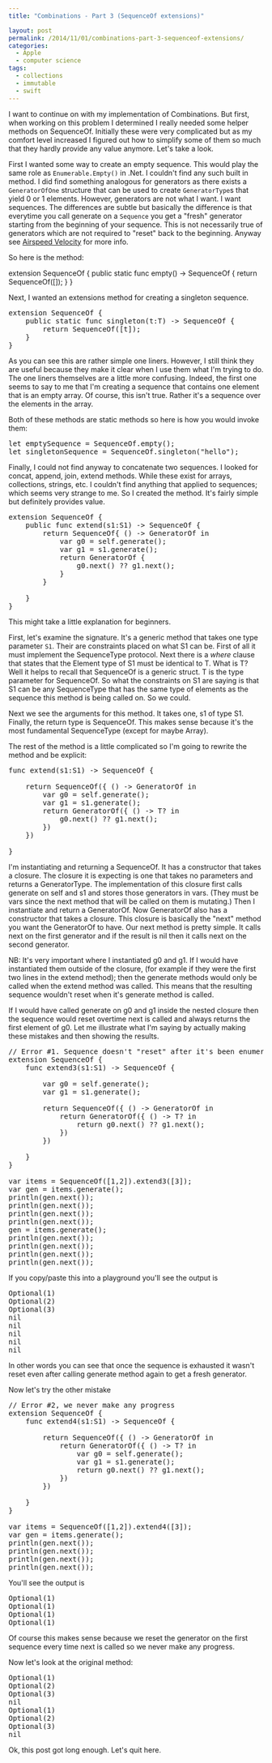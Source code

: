```yaml
---
title: "Combinations - Part 3 (SequenceOf extensions)"

layout: post
permalink: /2014/11/01/combinations-part-3-sequenceof-extensions/
categories:
  - Apple
  - computer science
tags:
  - collections
  - immutable
  - swift
---
```


I want to continue on with my implementation of Combinations. But first, when
working on this problem I determined I really needed some helper methods on
SequenceOf. <!--more--> Initially these were very complicated but as my comfort
level increased I figured out how to simplify some of them so much that they
hardly provide any value anymore. Let's take a look.

First I wanted some way to create an empty sequence. This would play the same
role as `Enumerable.Empty()` in .Net. I couldn't find any such built in method. I
did find something analogous for generators as there exists a `GeneratorOfOne`
structure that can be used to create `GeneratorType`s that yield 0 or 1 elements.
However, generators are not what I want. I want sequences. The differences are
subtle but basically the difference is that everytime you call generate on a
`Sequence` you get a "fresh" generator starting from the beginning of your
sequence. This is not necessarily true of generators which are not required to
"reset" back to the beginning. Anyway see [Airspeed Velocity][1] for more info.

So here is the method:

extension SequenceOf {
    public static func empty() -> SequenceOf<T> {
        return SequenceOf([]);
    }
}
</pre>

Next, I wanted an extensions method for creating a singleton sequence.

<pre class="brush: swift; title: ; notranslate" title="">extension SequenceOf {
    public static func singleton(t:T) -> SequenceOf<T> {
        return SequenceOf([t]);
    }
}
</pre>

As you can see this are rather simple one liners. However, I still think they
are useful because they make it clear when I use them what I'm trying to do. The
one liners themselves are a little more confusing. Indeed, the first one seems
to say to me that I'm creating a sequence that contains one element that is an
empty array. Of course, this isn't true. Rather it's a sequence over the
elements in the array.

Both of these methods are static methods so here is how you would invoke them:

<pre class="brush: swift; title: ; notranslate" title="">let emptySequence = SequenceOf<Int>.empty();
let singletonSequence = SequenceOf<String>.singleton("hello");
</pre>

Finally, I could not find anyway to concatenate two sequences. I looked for
concat, append, join, extend methods. While these exist for arrays, collections,
strings, etc. I couldn't find anything that applied to sequences; which seems
very strange to me. So I created the method. It's fairly simple but definitely
provides value.

<pre class="brush: swift; title: ; notranslate" title="">extension SequenceOf {
    public func extend<S1:SequenceType where S1.Generator.Element == T>(s1:S1) -> SequenceOf<T> {
        return SequenceOf{ () -> GeneratorOf<T> in
            var g0 = self.generate();
            var g1 = s1.generate();
            return GeneratorOf {
                g0.next() ?? g1.next();
            }
        }

    }
}
</pre>

This might take a little explanation for beginners.

First, let's examine the signature. It's a generic method that takes one type
parameter `S1`. Their are constraints placed on what S1 can be. First of all it
must implement the SequenceType protocol. Next there is a _where_ clause that
states that the Element type of S1 must be identical to T. What is T? Well it
helps to recall that SequenceOf is a generic struct. T is the type parameter for
SequenceOf. So what the constraints on S1 are saying is that S1 can be any
SequenceType that has the same type of elements as the sequence this method is
being called on. So we could.

Next we see the arguments for this method. It takes one, s1 of type S1. Finally,
the return type is SequenceOf<T>. This makes sense because it's the most
fundamental SequenceType (except for maybe Array).

The rest of the method is a little complicated so I'm going to rewrite the
method and be explicit:

<pre class="brush: swift; title: ; notranslate" title="">func extend<S1:SequenceType where S1.Generator.Element == T>(s1:S1) -> SequenceOf<T> {

    return SequenceOf<T>({ () -> GeneratorOf<T> in
        var g0 = self.generate();
        var g1 = s1.generate();
        return GeneratorOf<T>({ () -> T? in
            g0.next() ?? g1.next();
        })
    })

}
</pre>

I'm instantiating and returning a SequenceOf. It has a constructor that takes a
closure. The closure it is expecting is one that takes no parameters and returns
a GeneratorType. The implementation of this closure first calls generate on self
and s1 and stores those generators in vars. (They must be vars since the next
method that will be called on them is mutating.) Then I instantiate and return a
GeneratorOf. Now GeneratorOf also has a constructor that takes a closure. This
closure is basically the "next" method you want the GeneratorOf to have. Our
next method is pretty simple. It calls next on the first generator and if the
result is nil then it calls next on the second generator.

NB: It's very important where I instantiated g0 and g1. If I would have
instantiated them outside of the closure, (for example if they were the first
two lines in the extend method); then the generate methods would only be called
when the extend method was called. This means that the resulting sequence
wouldn't reset when it's generate method is called.

If I would have called generate on g0 and g1 inside the nested closure then the
sequence would reset overtime next is called and always returns the first
element of g0. Let me illustrate what I'm saying by actually making these
mistakes and then showing the results.

<pre class="brush: swift; title: ; notranslate" title="">// Error #1. Sequence doesn't "reset" after it's been enumerated
extension SequenceOf {
    func extend3<S1:SequenceType where S1.Generator.Element == T>(s1:S1) -> SequenceOf<T> {

        var g0 = self.generate();
        var g1 = s1.generate();

        return SequenceOf<T>({ () -> GeneratorOf<T> in
            return GeneratorOf<T>({ () -> T? in
                return g0.next() ?? g1.next();
            })
        })

    }
}

var items = SequenceOf([1,2]).extend3([3]);
var gen = items.generate();
println(gen.next());
println(gen.next());
println(gen.next());
println(gen.next());
gen = items.generate();
println(gen.next());
println(gen.next());
println(gen.next());
println(gen.next());
</pre>

If you copy/paste this into a playground you'll see the output is

<pre class="brush: plain; title: ; notranslate" title="">Optional(1)
Optional(2)
Optional(3)
nil
nil
nil
nil
nil
</pre>

In other words you can see that once the sequence is exhausted it wasn't reset
even after calling generate method again to get a fresh generator.

Now let's try the other mistake

<pre class="brush: swift; title: ; notranslate" title="">// Error #2, we never make any progress
extension SequenceOf {
    func extend4<S1:SequenceType where S1.Generator.Element == T>(s1:S1) -> SequenceOf<T> {

        return SequenceOf<T>({ () -> GeneratorOf<T> in
            return GeneratorOf<T>({ () -> T? in
                var g0 = self.generate();
                var g1 = s1.generate();
                return g0.next() ?? g1.next();
            })
        })

    }
}

var items = SequenceOf([1,2]).extend4([3]);
var gen = items.generate();
println(gen.next());
println(gen.next());
println(gen.next());
println(gen.next());
</pre>

You'll see the output is

<pre class="brush: plain; title: ; notranslate" title="">Optional(1)
Optional(1)
Optional(1)
Optional(1)
</pre>

Of course this makes sense because we reset the generator on the first sequence
every time next is called so we never make any progress.

Now let's look at the original method:

<pre class="brush: plain; title: ; notranslate" title="">Optional(1)
Optional(2)
Optional(3)
nil
Optional(1)
Optional(2)
Optional(3)
nil
</pre>

Ok, this post got long enough. Let's quit here.

[1]: http://airspeedvelocity.net/2014/07/28/collection-and-sequence-helpers/
